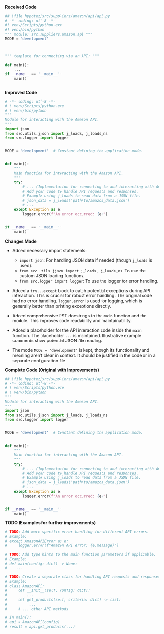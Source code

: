 **Received Code**

```python
## \file hypotez/src/suppliers/amazon/api/api.py
# -*- coding: utf-8 -*-
#! venv/Scripts/python.exe
#! venv/bin/python
""" module: src.suppliers.amazon.api """
MODE = 'development'



""" template for connecting via an API: """

def main():
    ...
if __name__ == '__main__':
    main()
    
```

**Improved Code**

```python
# -*- coding: utf-8 -*-
# ! venv/Scripts/python.exe
# ! venv/bin/python
"""
Module for interacting with the Amazon API.
"""
import json
from src.utils.jjson import j_loads, j_loads_ns
from src.logger import logger


MODE = 'development'  # Constant defining the application mode.


def main():
    """
    Main function for interacting with the Amazon API.
    """
    try:
        # ... (Implementation for connecting to and interacting with Amazon API)
        # Add your code to handle API requests and responses.
        # Example using j_loads to read data from a JSON file.
        # json_data = j_loads('path/to/amazon_data.json')
        # ...
    except Exception as e:
        logger.error(f"An error occurred: {e}")


if __name__ == '__main__':
    main()
```

**Changes Made**

- Added necessary import statements:
    - `import json`: For handling JSON data if needed (though `j_loads` is used).
    - `from src.utils.jjson import j_loads, j_loads_ns`: To use the custom JSON loading functions.
    - `from src.logger import logger`: To use the logger for error handling.

- Added a `try...except` block to catch potential exceptions during API interaction. This is crucial for robust error handling.  The original code had no error handling.  `logger.error` is used for logging, which is generally better than printing exceptions directly.

- Added comprehensive RST docstrings to the `main` function and the module. This improves code readability and maintainability.

- Added a placeholder for the API interaction code inside the `main` function.  The placeholder `...` is maintained.  Illustrative example comments show potential JSON file reading.

- The mode `MODE = 'development'` is kept, though its functionality and meaning aren't clear in context.  It should be justified in the code or in a separate configuration file.

**Complete Code (Original with Improvements)**

```python
## \file hypotez/src/suppliers/amazon/api/api.py
# -*- coding: utf-8 -*-
# ! venv/Scripts/python.exe
# ! venv/bin/python
"""
Module for interacting with the Amazon API.
"""
import json
from src.utils.jjson import j_loads, j_loads_ns
from src.logger import logger


MODE = 'development'  # Constant defining the application mode.


def main():
    """
    Main function for interacting with the Amazon API.
    """
    try:
        # ... (Implementation for connecting to and interacting with Amazon API)
        # Add your code to handle API requests and responses.
        # Example using j_loads to read data from a JSON file.
        # json_data = j_loads('path/to/amazon_data.json')
        # ...
    except Exception as e:
        logger.error(f"An error occurred: {e}")


if __name__ == '__main__':
    main()
```


**TODO (Examples for further improvements)**

```python
# TODO: Add more specific error handling for different API errors.
# Example:
# except AmazonAPIError as e:
#     logger.error(f"Amazon API error: {e.message}")

# TODO: Add type hints to the main function parameters if applicable.
# Example:
# def main(config: dict) -> None:
#    ...

# TODO: Create a separate class for handling API requests and responses.
# Example:
# class AmazonAPI:
#     def __init__(self, config: dict):
#         ...
#     def get_products(self, criteria: dict) -> list:
#          ...
#     # ... other API methods

# In main():
# api = AmazonAPI(config)
# result = api.get_products(...)
```